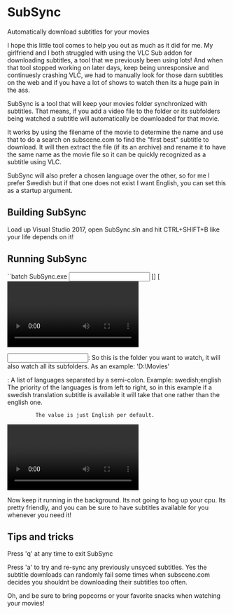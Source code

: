 # SubSync
Automatically download subtitles for your movies

I hope this little tool comes to help you out as much as it did for me. My girlfriend and I both struggled with using the VLC Sub addon for downloading subtitles, a tool that we previously been using lots! And when that tool stopped working on later days, keep being unresponsive and continuesly crashing VLC, we had to manually look for those darn subtitles on the web and if you have a lot of shows to watch then its a huge pain in the ass.

SubSync is a tool that will keep your movies folder synchronized with subtitles. That means, if you add a video file to the folder or its subfolders being watched a subtitle will automatically be downloaded for that movie.

It works by using the filename of the movie to determine the name and use that to do a search on subscene.com to find the "first best" subtitle to download. It will then extract the file (if its an archive) and rename it to have the same name as the movie file so it can be quickly recognized as a subtitle using VLC. 

SubSync will also prefer a chosen language over the other, so for me I prefer Swedish but if that one does not exist I want English, you can set this as a startup argument.

## Building SubSync
Load up Visual Studio 2017, open SubSync.sln and hit CTRL+SHIFT+B like your life depends on it!

## Running SubSync
``batch
SubSync.exe <input folder> [<languages>] [<video extensions>]

<input folder>: So this is the folder you want to watch, it will also watch all its subfolders.                   As an example: 'D:\Movies'

<languages>: A list of languages separated by a semi-colon. Example: swedish;english
             The priority of the languages is from left to right, so in this example if 
             a swedish translation subtitle is available it will take that one rather 
             than the english one.

             The value is just English per default.

<video extensions>: A list of video extensions to watch seperated by a semi-colon, just add
                    all you can think of. But this is an optional and default value is:
                    *.avi;*.mp4;*.mkv;*.mpeg;*.flv;*.webm
``

Now keep it running in the background. Its not going to hog up your cpu. Its pretty friendly, and you can be sure to have subtitles available for you whenever you need it!

## Tips and tricks
Press 'q' at any time to exit SubSync

Press 'a' to try and re-sync any previously unsyced subtitles. Yes the subtitle downloads can randomly fail some times when subscene.com decides you shouldnt be downloading their subtitles too often.

Oh, and be sure to bring popcorns or your favorite snacks when watching your movies!
